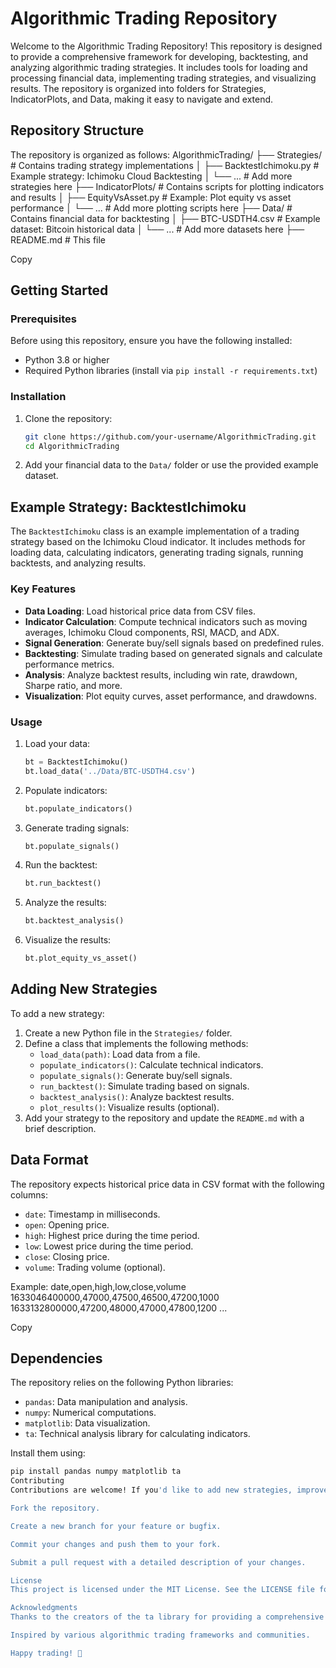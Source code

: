 # Algorithmic Trading Repository

Welcome to the Algorithmic Trading Repository! This repository is designed to provide a comprehensive framework for developing, backtesting, and analyzing algorithmic trading strategies. It includes tools for loading and processing financial data, implementing trading strategies, and visualizing results. The repository is organized into folders for Strategies, IndicatorPlots, and Data, making it easy to navigate and extend.

## Repository Structure

The repository is organized as follows:
AlgorithmicTrading/
├── Strategies/ # Contains trading strategy implementations
│ ├── BacktestIchimoku.py # Example strategy: Ichimoku Cloud Backtesting
│ └── ... # Add more strategies here
├── IndicatorPlots/ # Contains scripts for plotting indicators and results
│ ├── EquityVsAsset.py # Example: Plot equity vs asset performance
│ └── ... # Add more plotting scripts here
├── Data/ # Contains financial data for backtesting
│ ├── BTC-USDTH4.csv # Example dataset: Bitcoin historical data
│ └── ... # Add more datasets here
├── README.md # This file


Copy

## Getting Started

### Prerequisites

Before using this repository, ensure you have the following installed:

- Python 3.8 or higher
- Required Python libraries (install via `pip install -r requirements.txt`)

### Installation

1. Clone the repository:

    ```bash
    git clone https://github.com/your-username/AlgorithmicTrading.git
    cd AlgorithmicTrading
    ```
2. Add your financial data to the `Data/` folder or use the provided example dataset.

## Example Strategy: BacktestIchimoku

The `BacktestIchimoku` class is an example implementation of a trading strategy based on the Ichimoku Cloud indicator. It includes methods for loading data, calculating indicators, generating trading signals, running backtests, and analyzing results.

### Key Features

- **Data Loading**: Load historical price data from CSV files.
- **Indicator Calculation**: Compute technical indicators such as moving averages, Ichimoku Cloud components, RSI, MACD, and ADX.
- **Signal Generation**: Generate buy/sell signals based on predefined rules.
- **Backtesting**: Simulate trading based on generated signals and calculate performance metrics.
- **Analysis**: Analyze backtest results, including win rate, drawdown, Sharpe ratio, and more.
- **Visualization**: Plot equity curves, asset performance, and drawdowns.

### Usage

1. Load your data:

    ```python
    bt = BacktestIchimoku()
    bt.load_data('../Data/BTC-USDTH4.csv')
    ```

2. Populate indicators:

    ```python
    bt.populate_indicators()
    ```

3. Generate trading signals:

    ```python
    bt.populate_signals()
    ```

4. Run the backtest:

    ```python
    bt.run_backtest()
    ```

5. Analyze the results:

    ```python
    bt.backtest_analysis()
    ```

6. Visualize the results:

    ```python
    bt.plot_equity_vs_asset()
    ```

## Adding New Strategies

To add a new strategy:

1. Create a new Python file in the `Strategies/` folder.
2. Define a class that implements the following methods:
   - `load_data(path)`: Load data from a file.
   - `populate_indicators()`: Calculate technical indicators.
   - `populate_signals()`: Generate buy/sell signals.
   - `run_backtest()`: Simulate trading based on signals.
   - `backtest_analysis()`: Analyze backtest results.
   - `plot_results()`: Visualize results (optional).
3. Add your strategy to the repository and update the `README.md` with a brief description.

## Data Format

The repository expects historical price data in CSV format with the following columns:

- `date`: Timestamp in milliseconds.
- `open`: Opening price.
- `high`: Highest price during the time period.
- `low`: Lowest price during the time period.
- `close`: Closing price.
- `volume`: Trading volume (optional).

Example:
date,open,high,low,close,volume
1633046400000,47000,47500,46500,47200,1000
1633132800000,47200,48000,47000,47800,1200
...

Copy

## Dependencies

The repository relies on the following Python libraries:

- `pandas`: Data manipulation and analysis.
- `numpy`: Numerical computations.
- `matplotlib`: Data visualization.
- `ta`: Technical analysis library for calculating indicators.

Install them using:

```bash
pip install pandas numpy matplotlib ta
Contributing
Contributions are welcome! If you'd like to add new strategies, improve existing ones, or enhance the visualization tools, please follow these steps:

Fork the repository.

Create a new branch for your feature or bugfix.

Commit your changes and push them to your fork.

Submit a pull request with a detailed description of your changes.

License
This project is licensed under the MIT License. See the LICENSE file for details.

Acknowledgments
Thanks to the creators of the ta library for providing a comprehensive set of technical indicators.

Inspired by various algorithmic trading frameworks and communities.

Happy trading! 🚀